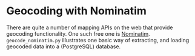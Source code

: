 # Geocoding with Nominatim

There are quite a number of mapping APIs on the web that provide geocoding functionality. 
One such free one is [Nominatim](http://nominatim.openstreetmap.org/). `geocode_nominatim.py` illustrates 
one basic way of extracting, and loading geocoded data into a (PostgreSQL) database. 
